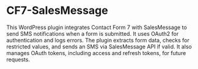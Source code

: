 # CF7-SalesMessage
 This WordPress plugin integrates Contact Form 7 with SalesMessage to send SMS notifications when a form is submitted. It uses OAuth2 for authentication and logs errors. The plugin extracts form data, checks for restricted values, and sends an SMS via SalesMessage API if valid. It also manages OAuth tokens, including access and refresh tokens, for future requests.
